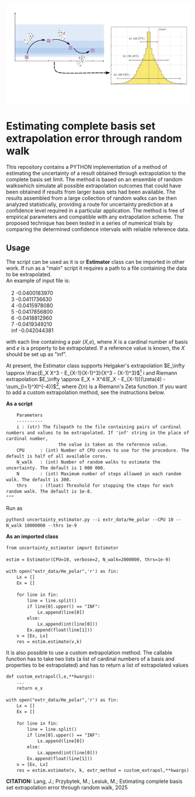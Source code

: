 ![](toc.png?raw=true "Estimating complete basis set extrapolation error through random walk")

<h1>Estimating complete basis set extrapolation error through random walk</h1>

This repository contains a PYTHON implementation of a method of estimating the uncertainty of a result obtained through extrapolation to the complete basis set limit.
The method is based on an ensemble of random walkswhich simulate all possible extrapolation outcomes that could have been obtained if results from larger basis sets had been available.
The results assembled from a large collection of random walks can be then analyzed statistically, providing a route for uncertainty prediction at a confidence level required in a particular application.
The method is free of empirical parameters and compatible with any extrapolation scheme. The proposed technique has been tested in a series of numerical trials by comparing the determined confidence intervals with reliable reference data.

<h2>Usage</h2>

The script can be used as it is or <b>Estimator</b> class can be imported in other work.
If run as a "main" script it requires a path to a file containing the data to be extrapolated.<br>
An example of input file is:<br><br>
             &emsp;2    -0.0400183970<br>
             &emsp;3    -0.0411736630<br>
             &emsp;4    -0.0415978080<br>
             &emsp;5    -0.0417856800<br>
             &emsp;6    -0.0418812960<br>
             &emsp;7    -0.0419349210<br>
             &emsp;inf  -0.042044381<br>

with each line containing a pair (<i>X,e</i>), where <i>X</i> is a cardinal number of basis and <i>e</i> is a property to be extrapolated. If a reference value is known, the <i>X</i> should be set up as "inf". 

At present, the Estimator class supports Helgaker's extrapolation $E_\infty \approx \frac{E_X X^3 - E_{X-1}(X-1)^3}{X^3 - (X-1)^3}$[<sup>1</sup>](https://pubs.aip.org/aip/jcp/article/106/23/9639/293509/Basis-set-convergence-of-correlated-calculations) i
and Riemann extrapolation $E_\infty \approx E_X +  X^4(E_X - E_{X-1})(\zeta(4) - \sum_{l=1}^Xl^{-4})$[<sup>2</sup>](https://pubs.acs.org/doi/full/10.1021/acs.jctc.9b00705), where $\zeta(n)$ is a Riemann's Zeta function. If you want to add a custom extrapolation method, see the instructions below.

<b>As a script</b>

        Parameters
        ----------
        i : (str) The filepath to the file containing pairs of cardinal numbers and values to be extrapolated. If 'inf' string in the place of cardinal number, 
                        the value is taken as the reference value.
        CPU      : (int) Number of CPU cores to use for the procedure. The default is half of all available cores.
        N_walk   : (int) Number of random walks to estimate the uncertainty. The default is 1 000 000.
        N        : (int) Maximum number of steps allowed in each random walk. The default is 300.
        thrs     : (float) Threshold for stopping the steps for each random walk. The default is 1e-8.
    """ 

Run as 

````
python3 uncertainty_estimator.py --i extr_data/He_polar --CPU 10 --N_walk 10000000 --thrs 1e-9
````
<b>As an imported class</b>
````{python3}
from uncertainty_estimator import Estimator

estim = Estimator(CPU=10, verbose=2, N_walk=2000000, thrs=1e-9)
    
with open("extr_data/He_polar",'r') as fin:
    Lx = []
    Ex = []

    for line in fin:
        line = line.split()
        if line[0].upper() == "INF":
            Lx.append(line[0])
        else:
            Lx.append(int(line[0]))
        Ex.append(float(line[1]))
    v = [Ex, Lx]
    res = estim.estimate(v,k)
````
It is also possible to use a custom extrapolation method. The callable function has to take two lists (a list of cardinal numbers of a basis and properties to be extrapolated) and has to return a list of extrapolated values
````{python3}
def custom_extrapol(l,e,**kwargs):
    ...
    return e_x
    
with open("extr_data/He_polar",'r') as fin:
    Lx = []
    Ex = []

    for line in fin:
        line = line.split()
        if line[0].upper() == "INF":
            Lx.append(line[0])
        else:
            Lx.append(int(line[0]))
        Ex.append(float(line[1]))
    v = [Ex, Lx]
    res = estim.estimate(v, k, extr_method = custom_extrapol,**kwargs)
````

<b>CITATION:</b> Lang, J.; Przybytek, M.; Lesiuk, M.; Estimating complete basis set extrapolation error through random walk, 2025
         
